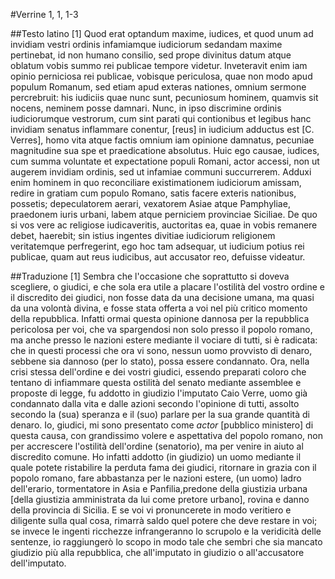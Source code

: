 #Verrine 1, 1, 1-3

##Testo latino
[1] Quod erat optandum maxime, iudices, et quod unum ad invidiam vestri ordinis infamiamque iudiciorum sedandam maxime pertinebat, id non humano consilio, sed prope divinitus datum atque oblatum vobis summo rei publicae tempore videtur. Inveteravit enim iam opinio perniciosa rei publicae, vobisque periculosa, quae non modo apud populum Romanum, sed etiam apud exteras nationes, omnium sermone percrebruit: his iudiciis quae nunc sunt, pecuniosum hominem, quamvis sit nocens, neminem posse damnari. Nunc, in ipso discrimine ordinis iudiciorumque vestrorum, cum sint parati qui contionibus et legibus hanc invidiam senatus inflammare conentur, [reus] in iudicium adductus est [C. Verres], homo vita atque factis omnium iam opinione damnatus, pecuniae magnitudine sua spe et praedicatione absolutus. Huic ego causae, iudices, cum summa voluntate et expectatione populi Romani, actor accessi, non ut augerem invidiam ordinis, sed ut infamiae communi succurrerem. Adduxi enim hominem in quo reconciliare existimationem iudiciorum amissam, redire in gratiam cum populo Romano, satis facere exteris nationibus, possetis; depeculatorem aerari, vexatorem Asiae atque Pamphyliae, praedonem iuris urbani, labem atque perniciem provinciae Siciliae. De quo si vos vere ac religiose iudicaveritis, auctoritas ea, quae in vobis remanere debet, haerebit; sin istius ingentes divitiae iudiciorum religionem veritatemque perfregerint, ego hoc tam adsequar, ut iudicium potius rei publicae, quam aut reus iudicibus, aut accusator reo, defuisse videatur.

##Traduzione
[1] Sembra che l'occasione che soprattutto si doveva scegliere, o giudici, e che sola era utile a placare l'ostilità del vostro ordine e il discredito dei giudici, non fosse data da una decisione umana, ma quasi da una volontà divina, e fosse stata offerta a voi nel più critico momento della repubblica. Infatti ormai questa opinione dannosa per la repubblica pericolosa per voi, che va spargendosi non solo presso il popolo romano, ma anche presso le nazioni estere mediante il vociare di tutti, si è radicata: che in questi processi che ora vi sono, nessun uomo provvisto di denaro, sebbene sia dannoso (per lo stato), possa essere condannato.
Ora, nella crisi stessa dell'ordine e dei vostri giudici, essendo preparati coloro che tentano di infiammare questa ostilità del senato mediante assemblee e proposte di legge, fu addotto in giudizio l'imputato Caio Verre, uomo già condannato dalla vita e dalle azioni secondo l'opinione di tutti, assolto secondo la (sua) speranza e il (suo) parlare per la sua grande quantità di denaro. Io, giudici, mi sono presentato come *actor* [pubblico ministero] di questa causa, con grandissimo volere e aspettativa del popolo romano, non per accrescere l'ostilità dell'ordine (senatorio), ma per venire in aiuto al discredito comune. Ho infatti addotto (in giudizio) un uomo mediante il quale potete ristabilire la perduta fama dei giudici, ritornare in grazia con il popolo romano, fare abbastanza per le nazioni estere, (un uomo) ladro dell'erario, tormentatore in Asia e Panfilia,predone della giustizia urbana [della giustizia amministrata da lui come pretore urbano], rovina e danno della provincia di Sicilia. E se voi vi pronuncerete in modo veritiero e diligente sulla qual cosa, rimarrà saldo quel potere che deve restare in voi; se invece le ingenti ricchezze infrangeranno lo scrupolo e la veridicità delle sentenze, io raggiungerò lo scopo in modo tale che sembri che sia mancato giudizio più alla repubblica, che all'imputato in giudizio o all'accusatore dell'imputato.
